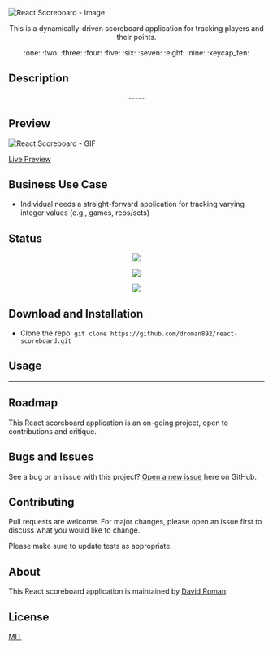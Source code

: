 ![React Scoreboard - Image](https://user-images.githubusercontent.com/25372739/127587272-5c5ad2ca-a8d6-4326-b693-804507ccfc1b.JPG)

<p align="center"> This is a dynamically-driven scoreboard application for tracking players and their points. </p>

<p align="center"> :one: :two: :three: :four: :five: :six: :seven: :eight: :nine: :keycap_ten: </p>

## Description

<p align="center"> ----- </p>

## Preview

![React Scoreboard - GIF](https://user-images.githubusercontent.com/25372739/127587951-416980ae-e8ae-4fb7-b18c-ef82eb276bd5.gif)

[Live Preview](https://david-roman.tech/react-scoreboard/)

## Business Use Case

- Individual needs a straight-forward application for tracking varying integer values (e.g., games, reps/sets)

## Status

<p align="center"> <img src="https://img.shields.io/tokei/lines/github/droman892/react-scoreboard" /> </p>

<p align="center"> <img src="https://img.shields.io/github/languages/count/droman892/react-scoreboard" /> </p>

<p align="center"> <img src="https://img.shields.io/github/repo-size/droman892/react-scoreboard" /> </p>

## Download and Installation

- Clone the repo: `git clone https://github.com/droman892/react-scoreboard.git`

## Usage

-----

## Roadmap

This React scoreboard application is an on-going project, open to contributions and critique.  

## Bugs and Issues

See a bug or an issue with this project? [Open a new issue](https://github.com/droman892/react-scoreboard/issues) here on GitHub.

## Contributing
Pull requests are welcome. For major changes, please open an issue first to discuss what you would like to change.

Please make sure to update tests as appropriate.

## About

This React scoreboard application is maintained by [David Roman](https://www.linkedin.com/in/david-roman-front-end-web-developer/).

## License

[MIT](https://choosealicense.com/licenses/mit/)
